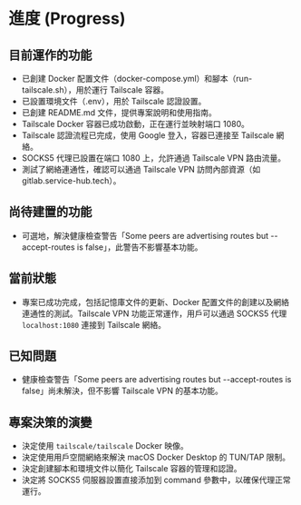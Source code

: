 # 進度 (Progress)

## 目前運作的功能
- 已創建 Docker 配置文件（docker-compose.yml）和腳本（run-tailscale.sh），用於運行 Tailscale 容器。
- 已設置環境文件（.env），用於 Tailscale 認證設置。
- 已創建 README.md 文件，提供專案說明和使用指南。
- Tailscale Docker 容器已成功啟動，正在運行並映射端口 1080。
- Tailscale 認證流程已完成，使用 Google 登入，容器已連接至 Tailscale 網絡。
- SOCKS5 代理已設置在端口 1080 上，允許通過 Tailscale VPN 路由流量。
- 測試了網絡連通性，確認可以通過 Tailscale VPN 訪問內部資源（如 gitlab.service-hub.tech）。

## 尚待建置的功能
- 可選地，解決健康檢查警告「Some peers are advertising routes but --accept-routes is false」，此警告不影響基本功能。

## 當前狀態
- 專案已成功完成，包括記憶庫文件的更新、Docker 配置文件的創建以及網絡連通性的測試。Tailscale VPN 功能正常運作，用戶可以通過 SOCKS5 代理 `localhost:1080` 連接到 Tailscale 網絡。

## 已知問題
- 健康檢查警告「Some peers are advertising routes but --accept-routes is false」尚未解決，但不影響 Tailscale VPN 的基本功能。

## 專案決策的演變
- 決定使用 `tailscale/tailscale` Docker 映像。
- 決定使用用戶空間網絡來解決 macOS Docker Desktop 的 TUN/TAP 限制。
- 決定創建腳本和環境文件以簡化 Tailscale 容器的管理和認證。
- 決定將 SOCKS5 伺服器設置直接添加到 command 參數中，以確保代理正常運行。
